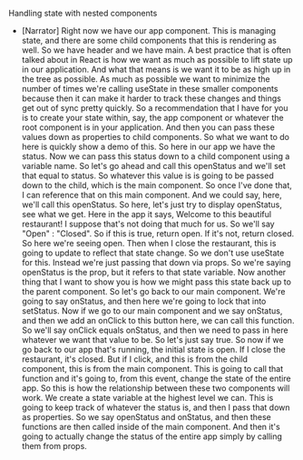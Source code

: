 Handling state with nested components
- [Narrator] Right now we have our app component. This is managing state, and there are some child components that this is rendering as well. So we have header and we have main. A best practice that is often talked about in React is how we want as much as possible to lift state up in our application. And what that means is we want it to be as high up in the tree as possible. As much as possible we want to minimize the number of times we're calling useState in these smaller components because then it can make it harder to track these changes and things get out of sync pretty quickly. So a recommendation that I have for you is to create your state within, say, the app component or whatever the root component is in your application. And then you can pass these values down as properties to child components. So what we want to do here is quickly show a demo of this. So here in our app we have the status. Now we can pass this status down to a child component using a variable name. So let's go ahead and call this openStatus and we'll set that equal to status. So whatever this value is is going to be passed down to the child, which is the main component. So once I've done that, I can reference that on this main component. And we could say, here, we'll call this openStatus. So here, let's just try to display openStatus, see what we get. Here in the app it says, Welcome to this beautiful restaurant! I suppose that's not doing that much for us. So we'll say "Open" : "Closed". So if this is true, return open. If it's not, return closed. So here we're seeing open. Then when I close the restaurant, this is going to update to reflect that state change. So we don't use useState for this. Instead we're just passing that down via props. So we're saying openStatus is the prop, but it refers to that state variable. Now another thing that I want to show you is how we might pass this state back up to the parent component. So let's go back to our main component. We're going to say onStatus, and then here we're going to lock that into setStatus. Now if we go to our main component and we say onStatus, and then we add an onClick to this button here, we can call this function. So we'll say onClick equals onStatus, and then we need to pass in here whatever we want that value to be. So let's just say true. So now if we go back to our app that's running, the initial state is open. If I close the restaurant, it's closed. But if I click, and this is from the child component, this is from the main component. This is going to call that function and it's going to, from this event, change the state of the entire app. So this is how the relationship between these two components will work. We create a state variable at the highest level we can. This is going to keep track of whatever the status is, and then I pass that down as properties. So we say openStatus and onStatus, and then these functions are then called inside of the main component. And then it's going to actually change the status of the entire app simply by calling them from props.
